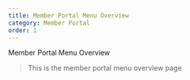 ```yaml
---
title: Member Portal Menu Overview
category: Member Portal
order: 1
---
```


Member Portal Menu Overview

> This is the member portal menu overview page
